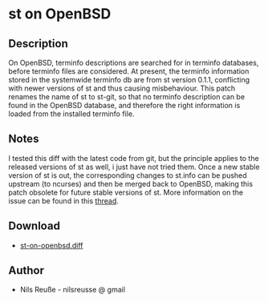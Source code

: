 st on OpenBSD
=============

Description
-----------

On OpenBSD, terminfo descriptions are searched for in terminfo 
databases, before terminfo files are considered.  At present,
the terminfo information stored in the systemwide terminfo db
are from st version 0.1.1, conflicting with newer versions of
st and thus causing misbehaviour.  This patch renames the name
of st to st-git, so that no terminfo description can be found
in the OpenBSD database, and therefore the right information is
loaded from the installed terminfo file.


Notes
-----

I tested this diff with the latest code from git, but the principle
applies to the released versions of st as well, i just have not tried
them.  Once a new stable version of st is out, the corresponding 
changes to st.info can be pushed upstream (to ncurses) and then be 
merged back to OpenBSD, making this patch obsolete for future stable
versions of st.  More information on the issue can be found in this 
[thread][1].



Download
--------

* [st-on-openbsd.diff][2]

[1]: http://marc.info/?l=openbsd-misc&m=139540215025526&w=2
[2]: st-on-openbsd.diff


Author
------

 * Nils Reuße - nilsreusse @ gmail
